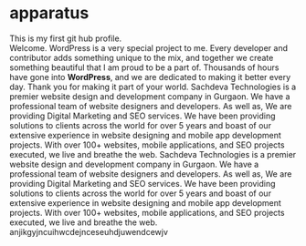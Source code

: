 # apparatus
This is my first git hub profile.</br>
Welcome. WordPress is a very special project to me. Every developer and contributor adds something unique to the mix, and together we create something beautiful that I am proud to be a part of. Thousands of hours have gone into <b>WordPress</b>, and we are dedicated to making it better every day. Thank you for making it part of your world.
Sachdeva Technologies is a premier website design and development company in Gurgaon. We have a professional team of website designers and developers. As well as, We are providing Digital Marketing and SEO services. We have been providing solutions to clients across the world for over 5 years and boast of our extensive experience in website designing and mobile app development projects. With over 100+ websites, mobile applications, and SEO projects executed, we live and breathe the web.
Sachdeva Technologies is a premier website design and development company in Gurgaon. We have a professional team of website designers and developers. As well as, We are providing Digital Marketing and SEO services. We have been providing solutions to clients across the world for over 5 years and boast of our extensive experience in website designing and mobile app development projects. With over 100+ websites, mobile applications, and SEO projects executed, we live and breathe the web.
anjikgyjncuihwcdejnceseuhdjuwendcewjv

